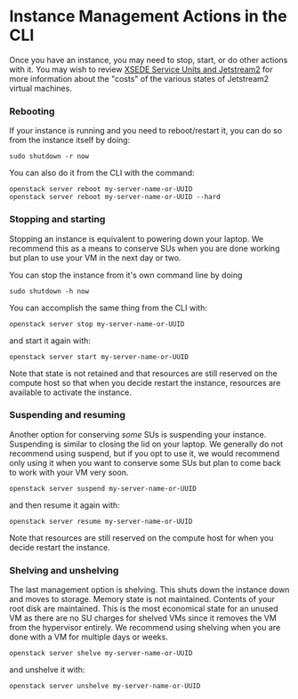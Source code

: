 # Instance Management Actions in the CLI

Once you have an instance, you may need to stop, start, or do other actions with it. You may wish to review [XSEDE Service Units and Jetstream2](../../general/xsede.md) for more information about the "costs" of the various states of Jetstream2 virtual machines.

### Rebooting

If your instance is running and you need to reboot/restart it, you can do so from the instance itself by doing:

    sudo shutdown -r now

You can also do it from the CLI with the command:

    openstack server reboot my-server-name-or-UUID
    openstack server reboot my-server-name-or-UUID --hard

### Stopping and starting

Stopping an instance is equivalent to powering down your laptop. We recommend this as a means to conserve SUs when you are done working but plan to use your VM in the next day or two.

You can stop the instance from it's own command line by doing

    sudo shutdown -h now

You can accomplish the same thing from the CLI with:

    openstack server stop my-server-name-or-UUID

and start it again with:

    openstack server start my-server-name-or-UUID

Note that state is not retained and that resources are still reserved on the compute host so that when you decide restart the instance, resources are available to activate the instance.

### Suspending and resuming

Another option for conserving *some* SUs is suspending your instance. Suspending is similar to closing the lid on your laptop. We generally do not recommend using suspend, but if you opt to use it, we would recommend only using it when you want to conserve some SUs but plan to come back to work with your VM very soon.

    openstack server suspend my-server-name-or-UUID

and then resume it again with:

    openstack server resume my-server-name-or-UUID

Note that resources are still reserved on the compute host for when you decide restart the instance.

### Shelving and unshelving

The last management option is shelving. This shuts down the instance down and moves to storage. Memory state is not maintained. Contents of your root disk are maintained. This is the most economical state for an unused VM as there are no SU charges for shelved VMs since it removes the VM from the hypervisor entirely. We recommend using shelving when you are done with a VM for multiple days or weeks.

    openstack server shelve my-server-name-or-UUID

and unshelve it with:

    openstack server unshelve my-server-name-or-UUID
